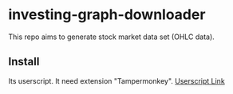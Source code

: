 # investing-graph-downloader

This repo aims to generate stock market data set (OHLC data).

## Install

Its userscript. It need extension "Tampermonkey".
[Userscript Link](https://raw.githubusercontent.com/KingOfPlayer/investing-graph-downloader/blob/main/userscript.js)

